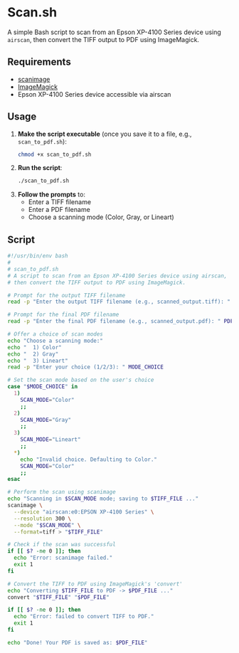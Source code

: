 # Scan.sh

A simple Bash script to scan from an Epson XP-4100 Series device using `airscan`,
then convert the TIFF output to PDF using ImageMagick.

## Requirements
- [scanimage](http://www.sane-project.org/)
- [ImageMagick](https://imagemagick.org/)
- Epson XP-4100 Series device accessible via airscan

## Usage

1. **Make the script executable** (once you save it to a file, e.g., `scan_to_pdf.sh`):
   ```bash
   chmod +x scan_to_pdf.sh
   ```
2. **Run the script**:
   ```bash
   ./scan_to_pdf.sh
   ```
3. **Follow the prompts** to:
   - Enter a TIFF filename
   - Enter a PDF filename
   - Choose a scanning mode (Color, Gray, or Lineart)

## Script

```bash
#!/usr/bin/env bash
#
# scan_to_pdf.sh
# A script to scan from an Epson XP-4100 Series device using airscan,
# then convert the TIFF output to PDF using ImageMagick.

# Prompt for the output TIFF filename
read -p "Enter the output TIFF filename (e.g., scanned_output.tiff): " TIFF_FILE

# Prompt for the final PDF filename
read -p "Enter the final PDF filename (e.g., scanned_output.pdf): " PDF_FILE

# Offer a choice of scan modes
echo "Choose a scanning mode:"
echo "  1) Color"
echo "  2) Gray"
echo "  3) Lineart"
read -p "Enter your choice (1/2/3): " MODE_CHOICE

# Set the scan mode based on the user's choice
case "$MODE_CHOICE" in
  1)
    SCAN_MODE="Color"
    ;;
  2)
    SCAN_MODE="Gray"
    ;;
  3)
    SCAN_MODE="Lineart"
    ;;
  *)
    echo "Invalid choice. Defaulting to Color."
    SCAN_MODE="Color"
    ;;
esac

# Perform the scan using scanimage
echo "Scanning in $SCAN_MODE mode; saving to $TIFF_FILE ..."
scanimage \
  --device "airscan:e0:EPSON XP-4100 Series" \
  --resolution 300 \
  --mode "$SCAN_MODE" \
  --format=tiff > "$TIFF_FILE"

# Check if the scan was successful
if [[ $? -ne 0 ]]; then
  echo "Error: scanimage failed."
  exit 1
fi

# Convert the TIFF to PDF using ImageMagick's 'convert'
echo "Converting $TIFF_FILE to PDF -> $PDF_FILE ..."
convert "$TIFF_FILE" "$PDF_FILE"

if [[ $? -ne 0 ]]; then
  echo "Error: failed to convert TIFF to PDF."
  exit 1
fi

echo "Done! Your PDF is saved as: $PDF_FILE"


